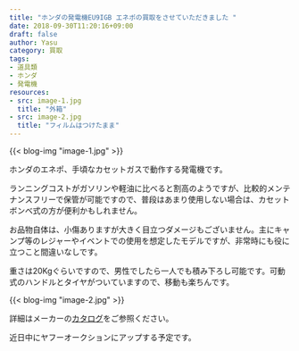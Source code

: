 ```yaml
---
title: "ホンダの発電機EU9IGB エネポの買取をさせていただきました "
date: 2018-09-30T11:20:16+09:00
draft: false
author: Yasu
category: 買取
tags:
- 道具類
- ホンダ
- 発電機
resources:
- src: image-1.jpg
  title: "外箱"
- src: image-2.jpg
  title: "フィルムはつけたまま"
---
```

{{< blog-img "image-1.jpg" >}}

ホンダのエネポ、手頃なカセットガスで動作する発電機です。

ランニングコストがガソリンや軽油に比べると割高のようですが、比較的メンテナンスフリーで保管が可能ですので、普段はあまり使用しない場合は、カセットボンベ式の方が便利かもしれません。

お品物自体は、小傷ありますが大きく目立つダメージもございません。主にキャンプ等のレジャーやイベントでの使用を想定したモデルですが、非常時にも役に立つこと間違いなしです。

重さは20Kgぐらいですので、男性でしたら一人でも積み下ろし可能です。可動式のハンドルとタイヤがついていますので、移動も楽ちんです。

{{< blog-img "image-2.jpg" >}}

詳細はメーカーの[カタログ](https://www.honda.co.jp/generator/lineup/eu9igb/)をご参照ください。

近日中にヤフーオークションにアップする予定です。